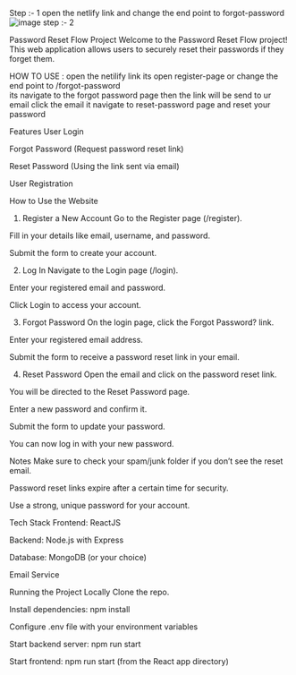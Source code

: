 Step :- 1
    open the netlify link and change the end point to forgot-password
    ![image](https://github.com/user-attachments/assets/3fa5a2d5-0f2c-449c-b5c8-ebc1186c47f6)
step :- 2
      





Password Reset Flow Project
Welcome to the Password Reset Flow project! This web application allows users to securely reset their passwords if they forget them.

HOW TO USE :
open the netilify link its open register-page 
or change the end point to /forgot-password  
its navigate to the forgot password page then the link will be send to ur email
click the email it navigate to reset-password page and reset your password


Features
User Login

Forgot Password (Request password reset link)

Reset Password (Using the link sent via email)

User Registration

How to Use the Website
1. Register a New Account
Go to the Register page (/register).

Fill in your details like email, username, and password.

Submit the form to create your account.

2. Log In
Navigate to the Login page (/login).

Enter your registered email and password.

Click Login to access your account.

3. Forgot Password
On the login page, click the Forgot Password? link.

Enter your registered email address.

Submit the form to receive a password reset link in your email.

4. Reset Password
Open the email and click on the password reset link.

You will be directed to the Reset Password page.

Enter a new password and confirm it.

Submit the form to update your password.

You can now log in with your new password.

Notes
Make sure to check your spam/junk folder if you don’t see the reset email.

Password reset links expire after a certain time for security.

Use a strong, unique password for your account.

Tech Stack
Frontend: ReactJS

Backend: Node.js with Express

Database: MongoDB (or your choice)

Email Service

Running the Project Locally
Clone the repo.

Install dependencies: npm install

Configure .env file with your environment variables 

Start backend server: npm run start

Start frontend: npm run start (from the React app directory)

